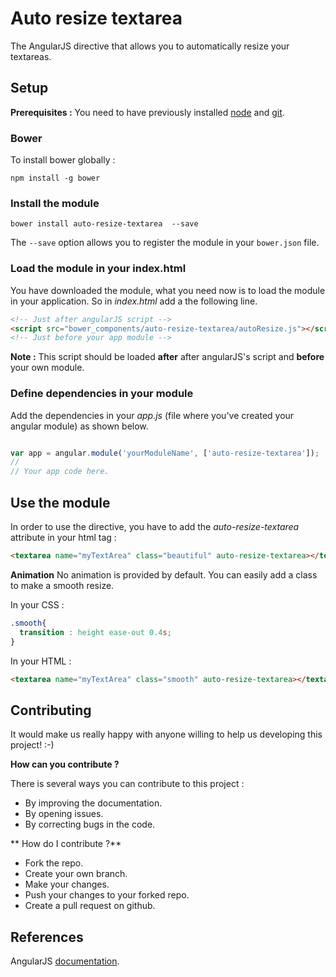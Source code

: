 # Auto resize textarea
The AngularJS directive that allows you to automatically resize your textareas.

## Setup

**Prerequisites :** You need to have previously installed [node](https://nodejs.org) and [git](https://git-scm.com).

### Bower

To install bower globally :

```
npm install -g bower
```

### Install the module

```
bower install auto-resize-textarea  --save
```
The `--save` option allows you to register the module in your `bower.json` file.

### Load the module in your index.html
You have downloaded the module, what you need now is to load the module in your application.
So in *index.html* add a the following line.
```html
<!-- Just after angularJS script -->
<script src="bower_components/auto-resize-textarea/autoResize.js"></script>
<!-- Just before your app module -->
```
**Note :** This script should be loaded **after** after angularJS's script and **before** your own module.

 ### Define dependencies in your module
 Add the dependencies in your *app.js* (file where you've created your angular module) as shown below.

 ```javascript

var app = angular.module('yourModuleName', ['auto-resize-textarea']);
//
// Your app code here.

 ```

 ## Use the module

 In order to use the directive, you have to add the  *auto-resize-textarea* attribute in your html tag :
 ```html
 <textarea name="myTextArea" class="beautiful" auto-resize-textarea></textarea>
 ```

 **Animation**
 No animation is provided by default. You can easily add a class to make a smooth resize.

In your CSS :

 ```css
 .smooth{
   transition : height ease-out 0.4s;
 }
 ```

In your HTML :

 ```html
 <textarea name="myTextArea" class="smooth" auto-resize-textarea></textarea>

 ```
## Contributing
It would make us really happy with anyone willing to help us developing this project! :-)

**How can you contribute ?**

There is several ways you can contribute to this project :
- By improving the documentation.
- By opening issues.
- By correcting bugs in the code.

** How do I contribute ?**
- Fork the repo.
- Create your own branch.
- Make your changes.
- Push your changes to your forked repo.
- Create a pull request on github.

## References

AngularJS [documentation](https://angularjs.org).
